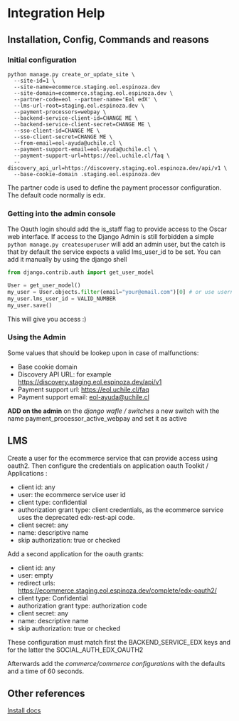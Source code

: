 # Integration Help

## Installation, Config, Commands and reasons

### Initial configuration
```
python manage.py create_or_update_site \
  --site-id=1 \
  --site-name=ecommerce.staging.eol.espinoza.dev
  --site-domain=ecommerce.staging.eol.espinoza.dev \
  --partner-code=eol --partner-name='Eol edX' \
  --lms-url-root=staging.eol.espinoza.dev \
  --payment-processors=webpay \
  --backend-service-client-id=CHANGE ME \
  --backend-service-client-secret=CHANGE ME \
  --sso-client-id=CHANGE ME \
  --sso-client-secret=CHANGE ME \
  --from-email=eol-ayuda@uchile.cl \
  --payment-support-email=eol-ayuda@uchile.cl \
  --payment-support-url=https://eol.uchile.cl/faq \
  --discovery_api_url=https://discovery.staging.eol.espinoza.dev/api/v1 \
  --base-cookie-domain .staging.eol.espinoza.dev
```

The partner code is used to define the payment processor configuration. The default code normally is edx.

### Getting into the admin console

The Oauth login should add the is_staff flag to provide access to the Oscar web interface.
If access to the Django Admin is still forbidden a simple 
```python manage.py createsuperuser```
will add an admin user, but the catch is that by default the service expects a valid lms_user_id to be set.
You can add it manually by using the django shell
```python 
from django.contrib.auth import get_user_model

User = get_user_model()
my_user = User.objects.filter(email="your@email.com")[0] # or use username
my_user.lms_user_id = VALID_NUMBER
my_user.save()
```
This will give you access :)

### Using the Admin

Some values that should be lookep upon in case of malfunctions:
- Base cookie domain
- Discovery API URL: for example https://discovery.staging.eol.espinoza.dev/api/v1
- Payment support url: https://eol.uchile.cl/faq
- Payment support email: eol-ayuda@uchile.cl

**ADD on the admin** on the *django wafle / switches* a new switch with the name payment_processor_active_webpay and set it as active 

## LMS

Create a user for the ecommerce service that can provide access using oauth2.
Then configure the credentials on application oauth Toolkit / Applications :
  - client id: any
  - user: the ecommerce service user id
  - client type: confidential
  - authorization grant type: client credentials, as the ecommerce service uses the deprecated edx-rest-api code.
  - client secret: any
  - name: descriptive name
  - skip authorization: true or checked

Add a second application for the oauth grants:
  - client id: any
  - user: empty
  - redirect urls: https://ecommerce.staging.eol.espinoza.dev/complete/edx-oauth2/
  - client type: Confidential
  - authorization grant type: authorization code
  - client secret: any
  - name: descriptive name
  - skip authorization: true or checked

These configuration must match first the BACKEND_SERVICE_EDX keys and for the latter the SOCIAL_AUTH_EDX_OAUTH2


Afterwards add the *commerce/commerce configurations* with the defaults and a time of 60 seconds.

## Other references

[Install docs](https://github.com/edx/ecommerce/blob/5a3f18f91f36c7af461bfd52e7c21578c62d4912/docs/install_ecommerce.rst#configure-oauth)